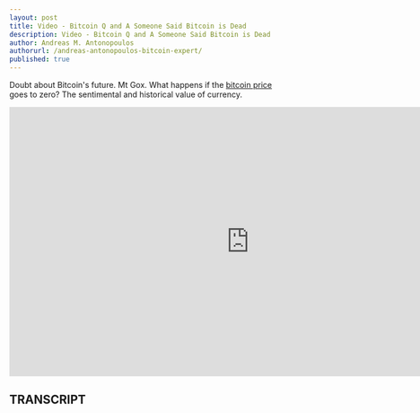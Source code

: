 ```yaml
---
layout: post
title: Video - Bitcoin Q and A Someone Said Bitcoin is Dead
description: Video - Bitcoin Q and A Someone Said Bitcoin is Dead
author: Andreas M. Antonopoulos
authorurl: /andreas-antonopoulos-bitcoin-expert/
published: true
---
```


<p>Doubt about Bitcoin's future. Mt Gox. What happens if the <a href="/full-bitcoin-node-on-a-raspberry-pi-3-with-or-without-a-pidrive/">bitcoin price</a> goes to zero? The sentimental and historical value of currency.</p>

<center><iframe width="854" height="480" src="https://www.youtube.com/embed/_osg3W7VI-Q?list=PLPQwGV1aLnTsHvzevl9BAUlfsfwFfU7aP" frameborder="0" allowfullscreen></iframe></center>

<h2>TRANSCRIPT</h2>
